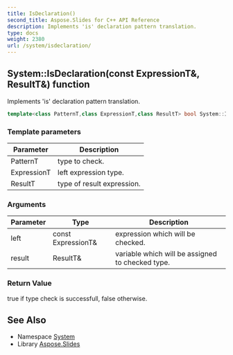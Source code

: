 ```yaml
---
title: IsDeclaration()
second_title: Aspose.Slides for C++ API Reference
description: Implements 'is' declaration pattern translation.
type: docs
weight: 2380
url: /system/isdeclaration/
---
```

## System::IsDeclaration(const ExpressionT\&, ResultT\&) function


Implements 'is' declaration pattern translation.

```cpp
template<class PatternT,class ExpressionT,class ResultT> bool System::IsDeclaration(const ExpressionT &left, ResultT &result)
```


### Template parameters

| Parameter | Description |
| --- | --- |
| PatternT | type to check. |
| ExpressionT | left expression type. |
| ResultT | type of result expression. |

### Arguments

| Parameter | Type | Description |
| --- | --- | --- |
| left | const ExpressionT\& | expression which will be checked. |
| result | ResultT\& | variable which will be assigned to checked type. |

### Return Value

true if type check is successfull, false otherwise.

## See Also

* Namespace [System](../)
* Library [Aspose.Slides](../../)